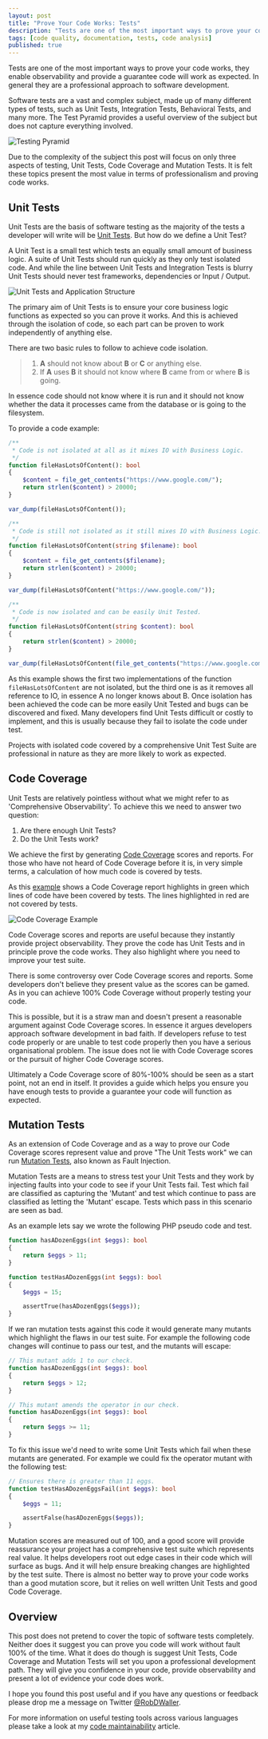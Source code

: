 ```yaml
---
layout: post
title: "Prove Your Code Works: Tests"
description: "Tests are one of the most important ways to prove your code works, they enable observability and provide a guarantee code will work as expected."
tags: [code quality, documentation, tests, code analysis]
published: true
---
```

Tests are one of the most important ways to prove your code works, they enable observability and provide a guarantee code will work as expected. In general they are a professional approach to software development. 

Software tests are a vast and complex subject, made up of many different types of tests, such as Unit Tests, Integration Tests, Behavioral Tests, and many more. The Test Pyramid provides a useful overview of the subject but does not capture everything involved.

<img src="/assets/img/testing-pyramid.jpg" alt="Testing Pyramid">

Due to the complexity of the subject this post will focus on only three aspects of testing, Unit Tests, Code Coverage and Mutation Tests. It is felt these topics present the most value in terms of professionalism and proving code works.

## Unit Tests

Unit Tests are the basis of software testing as the majority of the tests a developer will write will be [Unit Tests](https://phpunit.de/). But how do we define a Unit Test? 

A Unit Test is a small test which tests an equally small amount of business logic. A suite of Unit Tests should run quickly as they only test isolated code. And while the line between Unit Tests and Integration Tests is blurry Unit Tests should never test frameworks, dependencies or Input / Output. 

<img src="/assets/img/application-structure.jpg" alt="Unit Tests and Application Structure">

The primary aim of Unit Tests is to ensure your core business logic functions as expected so you can prove it works. And this is achieved through the isolation of code, so each part can be proven to work independently of anything else.

There are two basic rules to follow to achieve code isolation.

> 1. **A** should not know about **B** or **C** or anything else.
> 2. If **A** uses **B** it should not know where **B** came from or where **B** is going.

In essence code should not know where it is run and it should not know whether the data it processes came from the database or is going to the filesystem. 

To provide a code example:

```php
/** 
 * Code is not isolated at all as it mixes IO with Business Logic.
 */
function fileHasLotsOfContent(): bool
{
    $content = file_get_contents("https://www.google.com/");
    return strlen($content) > 20000;
}

var_dump(fileHasLotsOfContent());

/** 
 * Code is still not isolated as it still mixes IO with Business Logic.
 */
function fileHasLotsOfContent(string $filename): bool
{
    $content = file_get_contents($filename);
    return strlen($content) > 20000;
}

var_dump(fileHasLotsOfContent("https://www.google.com/"));

/** 
 * Code is now isolated and can be easily Unit Tested.
 */
function fileHasLotsOfContent(string $content): bool
{
    return strlen($content) > 20000;
}

var_dump(fileHasLotsOfContent(file_get_contents("https://www.google.com/")));
```

As this example shows the first two implementations of the function `fileHasLotsOfContent` are not isolated, but the third one is as it removes all reference to IO, in essence A no longer knows about B. Once isolation has been achieved the code can be more easily Unit Tested and bugs can be discovered and fixed. Many developers find Unit Tests difficult or costly to implement, and this is usually because they fail to isolate the code under test.

Projects with isolated code covered by a comprehensive Unit Test Suite are professional in nature as they are more likely to work as expected.

## Code Coverage

Unit Tests are relatively pointless without what we might refer to as 'Comprehensive Observability'. To achieve this we need to answer two question:

1. Are there enough Unit Tests?
2. Do the Unit Tests work?

We achieve the first by generating [Code Coverage](https://codecov.io/) scores and reports. For those who have not heard of Code Coverage before it is, in very simple terms, a calculation of how much code is covered by tests.

As this [example](https://coveralls.io/builds/26689821/source?filename=src/Bundle/JoseFramework/Services/HeaderCheckerManager.php#L39) shows a Code Coverage report highlights in green which lines of code have been covered by tests. The lines highlighted in red are not covered by tests. 

<img src="/assets/img/code-coverage-2.jpg" alt="Code Coverage Example">

Code Coverage scores and reports are useful because they instantly provide project observability. They prove the code has Unit Tests and in principle prove the code works. They also highlight where you need to improve your test suite.

There is some controversy over Code Coverage scores and reports. Some developers don't believe they present value as the scores can be gamed. As in you can achieve 100% Code Coverage without properly testing your code. 

This is possible, but it is a straw man and doesn't present a reasonable argument against Code Coverage scores. In essence it argues developers approach software development in bad faith. If developers refuse to test code properly or are unable to test code properly then you have a serious organisational problem. The issue does not lie with Code Coverage scores or the pursuit of higher Code Coverage scores.

Ultimately a Code Coverage score of 80%-100% should be seen as a start point, not an end in itself. It provides a guide which helps you ensure you have enough tests to provide a guarantee your code will function as expected.

## Mutation Tests

As an extension of Code Coverage and as a way to prove our Code Coverage scores represent value and  prove "The Unit Tests work" we can run [Mutation Tests](https://infection.github.io/guide/), also known as Fault Injection.

Mutation Tests are a means to stress test your Unit Tests and they work by injecting faults into your code to see if your Unit Tests fail. Test which fail are classified as capturing the 'Mutant' and test which continue to pass are classified as letting the 'Mutant' escape. Tests which pass in this scenario are seen as bad.

As an example lets say we wrote the following PHP pseudo code and test.

```php
function hasADozenEggs(int $eggs): bool
{
    return $eggs > 11;
}

function testHasADozenEggs(int $eggs): bool
{
    $eggs = 15;

    assertTrue(hasADozenEggs($eggs));
}
```

If we ran mutation tests against this code it would generate many mutants which highlight the flaws in our test suite. For example the following code changes will continue to pass our test, and the mutants will escape:

```php
// This mutant adds 1 to our check.
function hasADozenEggs(int $eggs): bool
{
    return $eggs > 12;
}

// This mutant amends the operator in our check.
function hasADozenEggs(int $eggs): bool
{
    return $eggs >= 11;
}
```

To fix this issue we'd need to write some Unit Tests which fail when these mutants are generated. For example we could fix the operator mutant with the following test:

```php
// Ensures there is greater than 11 eggs.
function testHasADozenEggsFail(int $eggs): bool
{
    $eggs = 11;

    assertFalse(hasADozenEggs($eggs));
}
```

Mutation scores are measured out of 100, and a good score will provide reassurance your project has a comprehensive test suite which represents real value. It helps developers root out edge cases in their code which will surface as bugs. And it will help ensure breaking changes are highlighted by the test suite. There is almost no better way to prove your code works than a good mutation score, but it relies on well written Unit Tests and good Code Coverage.

## Overview

This post does not pretend to cover the topic of software tests completely. Neither does it suggest you can prove you code will work without fault 100% of the time. What it does do though is suggest Unit Tests, Code Coverage and Mutation Tests will set you upon a professional development path. They will give you confidence in your code, provide observability and present a lot of evidence your code does work.

I hope you found this post useful and if you have any questions or feedback please drop me a message on Twitter [@RobDWaller](https://twitter.com/RobDWaller).

For more information on useful testing tools across various languages please take a look at my [code maintainability](https://rbrt.wllr.info/2020/03/26/code-maintainability-test.html) article.